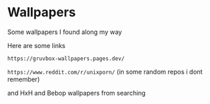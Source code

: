 # Wallpapers

Some wallpapers I found along my way

Here are some links

`https://gruvbox-wallpapers.pages.dev/`

`https://www.reddit.com/r/unixporn/` (in some random repos i dont remember)

and HxH and Bebop wallpapers from searching
